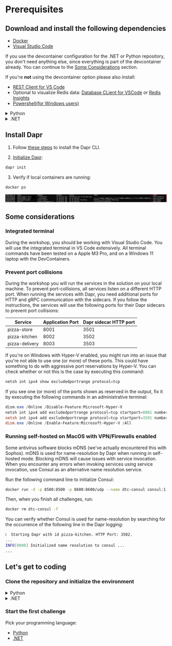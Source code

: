 # Prerequisites

## Download and install the following dependencies

- [Docker](https://docs.docker.com/engine/install/)
- [Visual Studio Code](https://code.visualstudio.com/download)

If you use the devcontainer configuration for the .NET or Python repository, you don't need anything else, since everything is part of the devcontainer already. You can continue to the [Some Considerations](#some-considerations) section.

If you're **not** using the devcontainer option please also install:

- [REST Client for VS Code](https://marketplace.visualstudio.com/items?itemName=humao.rest-client)
- Optional to visualize Redis data: [Database CLient for VSCode](https://marketplace.visualstudio.com/items?itemName=cweijan.vscode-database-client2) or [Redis Insights](https://redis.io/insight/) 
- [Powershell(for Windows users)](https://learn.microsoft.com/en-us/powershell/scripting/install/installing-powershell-on-windows?view=powershell-7.4)

<details>

<summary>Python</summary>

- [Python 3](https://www.python.org/downloads/)
- [Python Extension for Visual Studio Code](https://marketplace.visualstudio.com/items?itemName=ms-python.python)

</details>

<details>

<summary>.NET</summary>

- [dotnet 8.0](https://dotnet.microsoft.com/download/dotnet/8.0)
- [C# Extension for Visual Studio Code](https://marketplace.visualstudio.com/items?itemName=ms-dotnettools.csharp)

</details>

## Install Dapr

1. Follow [these steps](https://docs.dapr.io/getting-started/install-dapr-cli/) to install the Dapr CLI.

2. [Initialize Dapr](https://docs.dapr.io/getting-started/install-dapr-cli/):

```bash
dapr init
```

3. Verify if local containers are running:

```bash
docker ps
```

![containers](./../imgs/docker-ps.png)

## Some considerations

### Integrated terminal 

During the workshop, you should be working with Visual Studio Code. You will use the integrated terminal in VS Code extensively. All terminal commands have been tested on a Apple M3 Pro, and on a Windows 11 laptop with the DevContainers.

### Prevent port collisions

During the workshop you will run the services in the solution on your local machine. To prevent port-collisions, all services listen on a different HTTP port. When running the services with Dapr, you need additional ports for HTTP and gRPC communication with the sidecars. If you follow the instructions, the services will use the following ports for their Dapr sidecars to prevent port collisions:

| Service                    | Application Port | Dapr sidecar HTTP port  |
|----------------------------|------------------|------------------------|
| pizza-store      | 8001             | 3501                   |
| pizza-kitchen      | 8002             | 3502                  |
| pizza-delivery | 8003             | 3503               |

If you're on Windows with Hyper-V enabled, you might run into an issue that you're not able to use one (or more) of these ports. This could have something to do with aggressive port reservations by Hyper-V. You can check whether or not this is the case by executing this command:

```powershell
netsh int ipv4 show excludedportrange protocol=tcp
```

If you see one (or more) of the ports shown as reserved in the output, fix it by executing the following commands in an administrative terminal:

```powershell
dism.exe /Online /Disable-Feature:Microsoft-Hyper-V
netsh int ipv4 add excludedportrange protocol=tcp startport=8001 numberofports=3
netsh int ipv4 add excludedportrange protocol=tcp startport=3501 numberofports=3
dism.exe /Online /Enable-Feature:Microsoft-Hyper-V /All
```

### Running self-hosted on MacOS with VPN/Firewalls enabled

Some antivirus software blocks mDNS (we've actually encountered this with Sophos). mDNS is used for name-resolution by Dapr when running in self-hosted mode. Blocking mDNS will cause issues with service invocation. When you encounter any errors when invoking services using service invocation, use Consul as an alternative name resolution service.

Run the following command line to initialize Consul:

```bash
docker run -d -p 8500:8500 -p 8600:8600/udp --name dtc-consul consul:1.15 agent -dev -client '0.0.0.0'
```

Then, when you finish all challenges, run:

```bash
docker rm dtc-consul -f
```

You can verify whether Consul is used for name-resolution by searching for the occurrence of the following line in the Dapr logging:

```bash
ℹ️  Starting Dapr with id pizza-kitchen. HTTP Port: 3502.
...
INFO[0000] Initialized name resolution to consul ...
...
```

## Let's get to coding

### Clone the repository and initialize the environment

<details>
  
<summary>Python</summary>

On your terminal, run:

```bash
git clone https://github.com/diagrid-labs/dapr-workshop-python.git
cd dapr-workshop-python
```

Open the `dapr-workshop-python` folder in VSCode. If you want to use the devcontainer option, select _Open in Container_ when VSCode shows this message.

If you're not using the devcontainer, install `virtualenv` first:

```bash
pip install virtualenv
```

Initialize the virtual environment on your local machine or in the devcontainer:

```bash
python -m venv env
source env/bin/activate
```

</details>

<details>
  
<summary>.NET</summary>

On your terminal, run:

```bash
git clone https://github.com/diagrid-labs/dapr-workshop-csharp.git
cd dapr-worksop-csharp
```

Open the `dapr-workshop-csharp` folder in VSCode. If you want to use the devcontainer option, select _Open in Container_ when VSCode shows this message.

</details>

### Start the first challenge

Pick your programming language:

- [Python](/docs/challenge-1/python.md)
- [.NET](/docs/challenge-1/dotnet.md)
